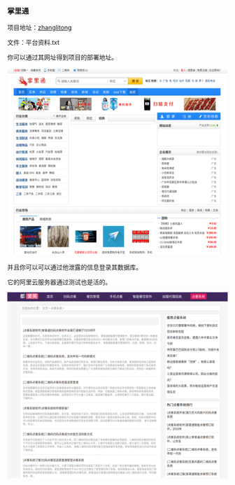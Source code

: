 ### 掌里通

项目地址：[zhanglitong](https://github.com/moer321/zhanglitong)

文件：平台资料.txt

你可以通过其网址得到项目的部署地址。

![掌里通](掌里通.png)

并且你可以可以通过他泄露的信息登录其数据库。

它的阿里云服务器通过测试也是活的。

![阿里云](阿里云.png)